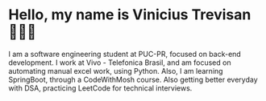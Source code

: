 # Hello, my name is Vinicius Trevisan 🙋🏻‍♂️ 

I am a software engineering student at PUC-PR, focused on back-end development.
I work at Vivo - Telefonica Brasil, and am focused on automating manual excel work, using Python.
Also, I am learning SpringBoot, through a CodeWithMosh course. Also getting better everyday with DSA, practicing LeetCode for technical interviews.
